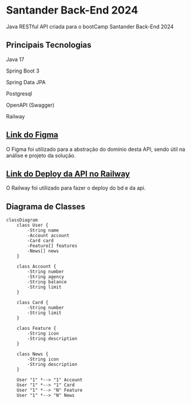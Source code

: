 # Santander Back-End 2024
Java RESTful API criada para o bootCamp Santander Back-End 2024


## Principais Tecnologias

Java 17

Spring Boot 3

Spring Data JPA

Postgresql

OpenAPI (Swagger)

Railway

## [Link do Figma](https://www.figma.com/file/0ZsjwjsYlYd3timxqMWlbj/SANTANDER---Projeto-Web%2FMobile?type=design&node-id=1421%3A432&mode=design&t=6dPQuerScEQH0zAn-1)
O Figma foi utilizado para a abstração do domínio desta API, sendo útil na análise e projeto da solução.


## [Link do Deploy da API no Railway](https://santander-back-end-2024.up.railway.app/swagger-ui/index.html)
O Railway foi utilizado para fazer o deploy do bd e da api.

## Diagrama de Classes

```mermaid
classDiagram
    class User {
        -String name
        -Account account
        -Card card
        -Feature[] features
        -News[] news
    }

    class Account {
        -String number
        -String agency
        -String balance
        -String limit
    }

    class Card {
        -String number
        -String limit
    }

    class Feature {
        -String icon
        -String description
    }

    class News {
        -String icon
        -String description
    }

    User "1" *--> "1" Account
    User "1" *--> "1" Card
    User "1" *--> "N" Feature
    User "1" *--> "N" News
```
